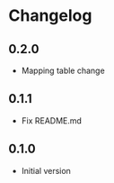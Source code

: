 # Changelog

## 0.2.0

- Mapping table change

## 0.1.1

- Fix README.md

## 0.1.0

- Initial version

